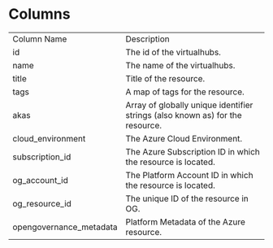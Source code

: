 # Columns  

<table>
	<tr><td>Column Name</td><td>Description</td></tr>
	<tr><td>id</td><td>The id of the virtualhubs.</td></tr>
	<tr><td>name</td><td>The name of the virtualhubs.</td></tr>
	<tr><td>title</td><td>Title of the resource.</td></tr>
	<tr><td>tags</td><td>A map of tags for the resource.</td></tr>
	<tr><td>akas</td><td>Array of globally unique identifier strings (also known as) for the resource.</td></tr>
	<tr><td>cloud_environment</td><td>The Azure Cloud Environment.</td></tr>
	<tr><td>subscription_id</td><td>The Azure Subscription ID in which the resource is located.</td></tr>
	<tr><td>og_account_id</td><td>The Platform Account ID in which the resource is located.</td></tr>
	<tr><td>og_resource_id</td><td>The unique ID of the resource in OG.</td></tr>
	<tr><td>opengovernance_metadata</td><td>Platform Metadata of the Azure resource.</td></tr>
</table>